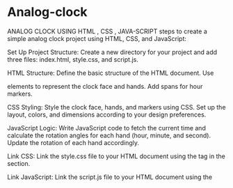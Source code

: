 # Analog-clock
ANALOG CLOCK USING HTML , CSS , JAVA-SCRIPT 
steps to create a simple analog clock project using HTML, CSS, and JavaScript:

Set Up Project Structure: Create a new directory for your project and add three files: index.html, style.css, and script.js.

HTML Structure: Define the basic structure of the HTML document. Use <div> elements to represent the clock face and hands. Add spans for hour markers.

CSS Styling: Style the clock face, hands, and markers using CSS. Set up the layout, colors, and dimensions according to your design preferences.

JavaScript Logic: Write JavaScript code to fetch the current time and calculate the rotation angles for each hand (hour, minute, and second). Update the rotation of each hand accordingly.

Link CSS: Link the style.css file to your HTML document using the <link> tag in the <head> section.

Link JavaScript: Link the script.js file to your HTML document using the <script> tag at the end of the <body> section to ensure it loads after the HTML content.

Define CSS Variables: Define CSS variables for hand colors and lengths to enable dynamic styling.

Animate Hands: Use CSS transitions or JavaScript to animate the rotation of the hands smoothly.

Calculate Time: Use JavaScript's Date object to get the current time (hours, minutes, and seconds).

Calculate Rotation: Calculate the rotation angles for each hand based on the current time.

Update Hands: Use JavaScript to update the rotation of each hand element based on the calculated rotation angles.

Testing: Test your clock application in different browsers and screen sizes to ensure it works correctly and looks good.

Refinement: Refine your design and code as needed to improve performance, accessibility, and user experience.

Optimization: Optimize your code and assets for faster loading times and better efficiency.

Deployment: Once satisfied, deploy your analog clock project to a web server or hosting platform to make it accessible online.
